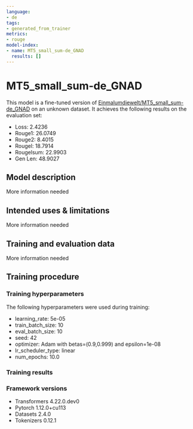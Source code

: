 ```yaml
---
language:
- de
tags:
- generated_from_trainer
metrics:
- rouge
model-index:
- name: MT5_small_sum-de_GNAD
  results: []
---
```


<!-- This model card has been generated automatically according to the information the Trainer had access to. You
should probably proofread and complete it, then remove this comment. -->

# MT5_small_sum-de_GNAD

This model is a fine-tuned version of [Einmalumdiewelt/MT5_small_sum-de_GNAD](https://huggingface.co/Einmalumdiewelt/MT5_small_sum-de_GNAD) on an unknown dataset.
It achieves the following results on the evaluation set:
- Loss: 2.4236
- Rouge1: 26.0749
- Rouge2: 8.4015
- Rougel: 18.7914
- Rougelsum: 22.9903
- Gen Len: 48.9027

## Model description

More information needed

## Intended uses & limitations

More information needed

## Training and evaluation data

More information needed

## Training procedure

### Training hyperparameters

The following hyperparameters were used during training:
- learning_rate: 5e-05
- train_batch_size: 10
- eval_batch_size: 10
- seed: 42
- optimizer: Adam with betas=(0.9,0.999) and epsilon=1e-08
- lr_scheduler_type: linear
- num_epochs: 10.0

### Training results



### Framework versions

- Transformers 4.22.0.dev0
- Pytorch 1.12.0+cu113
- Datasets 2.4.0
- Tokenizers 0.12.1
